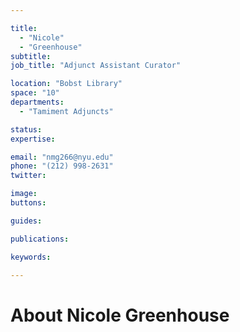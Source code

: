```yaml
---

title:
  - "Nicole"
  - "Greenhouse"
subtitle: 
job_title: "Adjunct Assistant Curator"

location: "Bobst Library"
space: "10"
departments:
  - "Tamiment Adjuncts"

status: 
expertise:

email: "nmg266@nyu.edu"
phone: "(212) 998-2631"
twitter: 

image: 
buttons:

guides:

publications:

keywords:

---
```


# About Nicole Greenhouse


